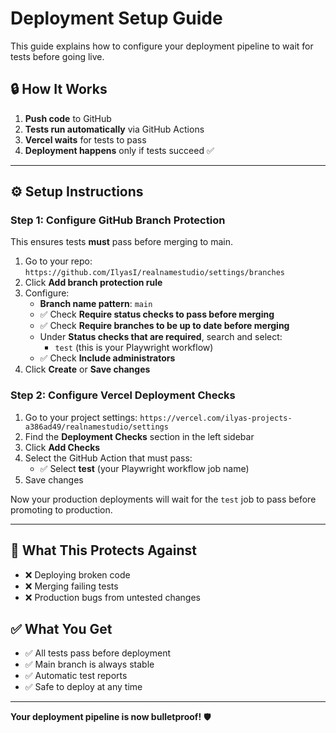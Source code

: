 # Deployment Setup Guide

This guide explains how to configure your deployment pipeline to wait for tests before going live.

## 🔒 How It Works

1. **Push code** to GitHub
2. **Tests run automatically** via GitHub Actions
3. **Vercel waits** for tests to pass
4. **Deployment happens** only if tests succeed ✅

---

## ⚙️ Setup Instructions

### Step 1: Configure GitHub Branch Protection

This ensures tests **must** pass before merging to main.

1. Go to your repo: `https://github.com/IlyasI/realnamestudio/settings/branches`
2. Click **Add branch protection rule**
3. Configure:
   - **Branch name pattern**: `main`
   - ✅ Check **Require status checks to pass before merging**
   - ✅ Check **Require branches to be up to date before merging**
   - Under **Status checks that are required**, search and select:
     - `test` (this is your Playwright workflow)
   - ✅ Check **Include administrators**
4. Click **Create** or **Save changes**

### Step 2: Configure Vercel Deployment Checks

1. Go to your project settings: `https://vercel.com/ilyas-projects-a386ad49/realnamestudio/settings`
2. Find the **Deployment Checks** section in the left sidebar
3. Click **Add Checks**
4. Select the GitHub Action that must pass:
   - ✅ Select **test** (your Playwright workflow job name)
5. Save changes

Now your production deployments will wait for the `test` job to pass before promoting to production.

---

## 🎯 What This Protects Against

- ❌ Deploying broken code
- ❌ Merging failing tests
- ❌ Production bugs from untested changes

## ✅ What You Get

- ✅ All tests pass before deployment
- ✅ Main branch is always stable
- ✅ Automatic test reports
- ✅ Safe to deploy at any time

---

**Your deployment pipeline is now bulletproof!** 🛡️
